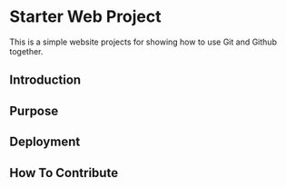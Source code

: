 # Starter Web Project

This is a simple website projects for showing how to use Git and Github together. 

## Introduction

## Purpose

## Deployment

## How To Contribute